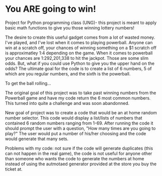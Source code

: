 # You ARE going to win!

Project for Python programming class (UNG)-
this project is meant to apply basic math functions to give you those winning lottery numbers!

The desire to create this useful gadget comes from a lot of wasted money. I've played, and I've lost when it comes to playing powerball. Anyone can win at a scratch off, your chances of winning something on a $1 scratch off is approximatley 1:4 depending on the game. When it comes to powerball your chances are 1:292,201,338 to hit the jackpot. Those are some slim odds. But, what if you could use Python to give you the upper hand on the odds? The ultimate goal for the code is to create a list of 6 numbers, 5 of which are you regular numbers, and the sixth is the powerball.

To get the ball rolling...

The original goal of this project was to take past winning numbers from the Powerball game and have my code return the 6 most common numbers. This turned into quite a challenge and was soon abandonned. 

New goal of project was to create a code that would be an at home random number selector. This code would display a list/lists of numbers that contained 6 random numbers ranging from 1-69. After running the code it should prompt the user with a question, "How many times are you going to play?" The user would put a number of his/her choosing and the code would generate that many sets. 

Problems with my code: not sure if the code will generate duplicates (this can not happen in the real game), the code is not useful for anyone other than someone who wants the code to generate the numbers at home instead of using the autmotaed generator provided at the store you buy the ticket at. 
